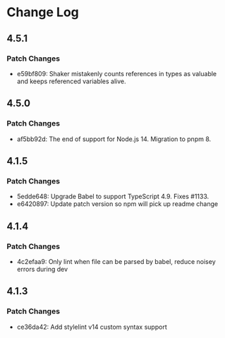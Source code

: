 # Change Log

## 4.5.1

### Patch Changes

- e59bf809: Shaker mistakenly counts references in types as valuable and keeps referenced variables alive.

## 4.5.0

### Patch Changes

- af5bb92d: The end of support for Node.js 14. Migration to pnpm 8.

## 4.1.5

### Patch Changes

- 5edde648: Upgrade Babel to support TypeScript 4.9. Fixes #1133.
- e6420897: Update patch version so npm will pick up readme change

## 4.1.4

### Patch Changes

- 4c2efaa9: Only lint when file can be parsed by babel, reduce noisey errors during dev

## 4.1.3

### Patch Changes

- ce36da42: Add stylelint v14 custom syntax support
